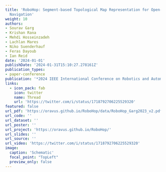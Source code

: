 ```yaml
---
title: 'RoboHop: Segment-based Topological Map Representation for Open-World Visual
  Navigation'
weight: 10
authors:
- Sourav Garg
- Krishan Rana
- Mehdi Hosseinzadeh
- Lachlan Mares
- Niko Suenderhauf
- Feras Dayoub
- Ian Reid
date: '2024-01-01'
publishDate: '2024-01-31T15:10:27.278161Z'
publication_types:
- paper-conference
publication: '*2024 IEEE International Conference on Robotics and Automation (ICRA)*'
links:
  - icon_pack: fab
    icon: twitter
    name: Thread
    url: 'https://twitter.com/i/status/1718792706225529320' 
featured: false
url_pdf: 'https://oravus.github.io/RoboHop/data/RoboHop_Garg2023_v2.pdf'
url_code: ''
url_dataset: ''
url_poster: ''
url_project: 'https://oravus.github.io/RoboHop/'
url_slides: ''
url_source: ''
url_video: 'https://twitter.com/i/status/1718792706225529320'
image:
  caption: 'Schematic'
  focal_point: "TopLeft"
  preview_only: false
---
```

